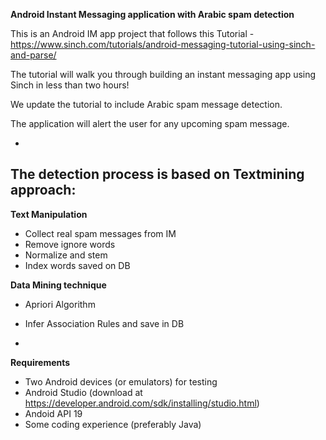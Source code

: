 **Android Instant Messaging application with Arabic spam detection**

This is an Android IM app project that follows this Tutorial - https://www.sinch.com/tutorials/android-messaging-tutorial-using-sinch-and-parse/

The tutorial will walk you through building an instant messaging app using Sinch in less than two hours!

We update the tutorial to include Arabic spam message detection.

 The application will alert the user for any upcoming spam message.
 
-

The detection process is based on Textmining approach:
-

**Text Manipulation**
- Collect real spam messages from IM
- Remove ignore words
- Normalize and stem
- Index words saved on DB

**Data Mining technique**
- Apriori Algorithm
- Infer Association Rules and save in DB

-

**Requirements**

- Two Android devices (or emulators) for testing
- Android Studio (download at https://developer.android.com/sdk/installing/studio.html)
- Andoid API 19 
- Some coding experience (preferably Java)

